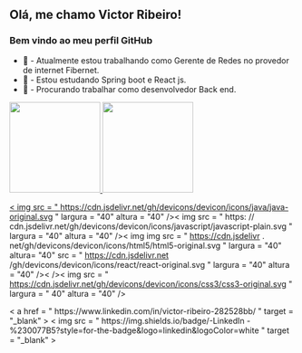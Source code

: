## Olá, me chamo Victor Ribeiro! 
### Bem vindo ao meu perfil GitHub



- 🔭 - Atualmente estou trabalhando como Gerente de Redes no provedor de internet Fibernet.
- 🌱 - Estou estudando Spring boot e React js.
- 👯 - Procurando trabalhar como desenvolvedor Back end.


<div>
<a href="https://https://github.com/victtorribeiro">
<img height="160em" src="https://github-readme-stats.vercel.app/api?username=victtorribeiro&show_icons=true&theme=dracula&include_all_commits=true&count_private=true" />
<img height="160em" src="https://github-readme-stats.vercel.app/api/top-langs/?username=victtorribeiro&layout=compact&langs_count=7&theme=dracula"  />
</div>

<  img   src = " https://cdn.jsdelivr.net/gh/devicons/devicon/icons/java/java-original.svg "   largura = "40"   altura = "40"  /><  img   src = " https: // cdn.jsdelivr.net/gh/devicons/devicon/icons/javascript/javascript-plain.svg "   largura = "40"   altura = "40"   /><  img   img  src = " https://cdn.jsdelivr . net/gh/devicons/devicon/icons/html5/html5-original.svg " largura = "40" altura= "40" src = " https://cdn.jsdelivr.net /gh/devicons/devicon/icons/react/react-original.svg "   largura = "40"  altura = "40"   /><     /><  img   src = " https://cdn.jsdelivr.net/gh/devicons/devicon/icons/css3/css3-original.svg " largura   = " 40"   altura = "40"   />


<div>
<  a   href = " https://www.linkedin.com/in/victor-ribeiro-282528bb/ "   target = "_blank"  >  <  img   src = " https://img.shields.io/badge/-LinkedIn -%230077B5?style=for-the-badge&logo=linkedin&logoColor=white "   target = "_blank"  ></  a  >   
</div>

